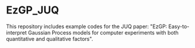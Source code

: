 # EzGP_JUQ
This repository includes example codes for the JUQ paper: "EzGP: Easy-to-interpret Gaussian Process models for computer experiments with both quantitative and qualitative factors".
